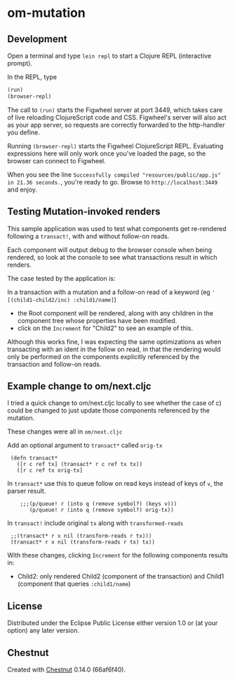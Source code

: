 # om-mutation


## Development

Open a terminal and type `lein repl` to start a Clojure REPL
(interactive prompt).

In the REPL, type

```clojure
(run)
(browser-repl)
```

The call to `(run)` starts the Figwheel server at port 3449, which takes care of
live reloading ClojureScript code and CSS. Figwheel's server will also act as
your app server, so requests are correctly forwarded to the http-handler you
define.

Running `(browser-repl)` starts the Figwheel ClojureScript REPL. Evaluating
expressions here will only work once you've loaded the page, so the browser can
connect to Figwheel.

When you see the line `Successfully compiled "resources/public/app.js" in 21.36
seconds.`, you're ready to go. Browse to `http://localhost:3449` and enjoy.


## Testing Mutation-invoked renders

This sample application was used to test what components get re-rendered following a `transact!`, with and without follow-on reads.

Each component will output debug to the browser console when being rendered, so look at the console to see what transactions result in which renders.

The case tested by the application is:


In a transaction with a mutation and a follow-on read of a keyword (eg `' [(child1-child2/inc) :child1/name]`)
  * the Root component will be rendered, along with any children in the component tree whose properties have been modified.
  * click on the `Increment` for "Child2" to see an example of this.

Although this works fine, I was expecting the same optimizations as when transacting with an ident in the follow on read,  in that the rendering would only be performed on the components explicitly referenced by the transaction and follow-on reads.

## Example change to om/next.cljc

I tried a quick change to om/next.cljc locally to see whether the case of c) could be changed to just update those components referenced by the mutation.

These changes were all in `om/next.cljc`


Add an optional argument to `transact*` called `orig-tx`

```
 (defn transact*
   ([r c ref tx] (transact* r c ref tx tx))
   ([r c ref tx orig-tx]
```


In `transact*` use this to queue follow on read keys instead of keys of `v`, the parser result.

``` abap
    ;;;(p/queue! r (into q (remove symbol?) (keys v)))
       (p/queue! r (into q (remove symbol?) orig-tx))
```


In `transact!` include original `tx` along with `transformed-reads`

```
 ;;(transact* r x nil (transform-reads r tx)))
 (transact* r x nil (transform-reads r tx) tx))
```





With these changes, clicking `Increment` for the following components results in:

* Child2: only rendered Child2 (component of the transaction) and Child1 (component that queries `:child1/name`)

## License

Distributed under the Eclipse Public License either version 1.0 or (at
your option) any later version.

## Chestnut

Created with [Chestnut](http://plexus.github.io/chestnut/) 0.14.0 (66af6f40).
